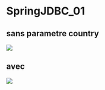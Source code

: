 # SpringJDBC_01

## sans parametre country
![](https://image.noelshack.com/fichiers/2019/44/7/1572790081-noparam.png)

## avec

![](https://image.noelshack.com/fichiers/2019/44/7/1572790218-withparam.png)
